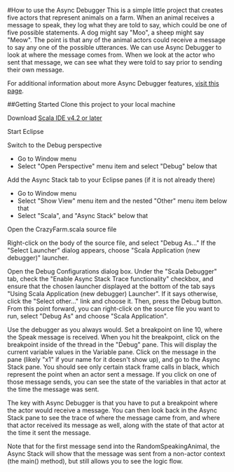 #How to use the Async Debugger
This is a simple little project that creates five actors that represent animals on a farm.  When an animal receives a message to speak, they log what they are told to say, which could be one of five possible statements.  A dog might say "Moo", a sheep might say "Meow".  The point is that any of the animal actors could receive a message to say any one of the possible utterances.  We can use Async Debugger to look at where the message comes from.  When we look at the actor who sent that message, we can see what they were told to say prior to sending their own message.

For additional information about more Async Debugger features, [visit this page](http://scala-ide.org/docs/current-user-doc/features/async-debugger/index.html).

##Getting Started
Clone this project to your local machine

Download [Scala IDE v4.2 or later](http://scala-ide.org/download/sdk.html)

Start Eclipse

Switch to the Debug perspective
* Go to Window menu
* Select "Open Perspective" menu item and select "Debug" below that

Add the Async Stack tab to your Eclipse panes (if it is not already there)
* Go to Window menu
* Select "Show View" menu item and the nested "Other" menu item below that
* Select "Scala", and "Async Stack" below that

Open the CrazyFarm.scala source file

Right-click on the body of the source file, and select "Debug As..."  If the "Select Launcher" dialog appears, choose "Scala Application (new debugger)" launcher.

Open the Debug Configurations dialog box.  Under the "Scala Debugger" tab, check the "Enable Async Stack Trace functionality" checkbox, and ensure that the chosen launcher displayed at the bottom of the tab says "Using Scala Application (new debugger) Launcher".  If it says otherwise, click the "Select other..." link and choose it.  Then, press the Debug button.  From this point forward, you can right-click on the source file you want to run, select "Debug As" and choose "Scala Application".

Use the debugger as you always would.  Set a breakpoint on line 10, where the Speak message is received.  When you hit the breakpoint, click on the breakpoint inside of the thread in the "Debug" pane.  This will display the current variable values in the Variable pane.  Click on the message in the pane (likely "x1" if your name for it doesn't show up), and go to the Async Stack pane.  You should see only certain stack frame calls in black, which represent the point when an actor sent a message.  If you click on one of those message sends, you can see the state of the variables in that actor at the time the message was sent.

The key with Async Debugger is that you have to put a breakpoint where the actor would receive a message.  You can then look back in the Async Stack pane to see the trace of where the message came from, and where that actor received its message as well, along with the state of that actor at the time it sent the message.

Note that for the first message send into the RandomSpeakingAnimal, the Async Stack will show that the message was sent from a non-actor context (the main() method), but still allows you to see the logic flow.